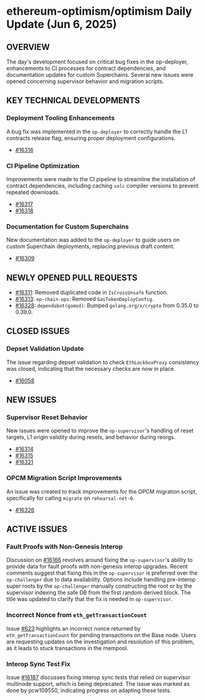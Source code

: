 # ethereum-optimism/optimism Daily Update (Jun 6, 2025)
## OVERVIEW 
The day's development focused on critical bug fixes in the op-deployer, enhancements to CI processes for contract dependencies, and documentation updates for custom Superchains. Several new issues were opened concerning supervisor behavior and migration scripts.

## KEY TECHNICAL DEVELOPMENTS

### Deployment Tooling Enhancements
A bug fix was implemented in the `op-deployer` to correctly handle the L1 contracts release flag, ensuring proper deployment configurations.
- [#16316](https://github.com/ethereum-optimism/optimism/pull/16316)

### CI Pipeline Optimization
Improvements were made to the CI pipeline to streamline the installation of contract dependencies, including caching `solc` compiler versions to prevent repeated downloads.
- [#16317](https://github.com/ethereum-optimism/optimism/pull/16317)
- [#16318](https://github.com/ethereum-optimism/optimism/pull/16318)

### Documentation for Custom Superchains
New documentation was added to the `op-deployer` to guide users on custom Superchain deployments, replacing previous draft content.
- [#16309](https://github.com/ethereum-optimism/optimism/pull/16309)

## NEWLY OPENED PULL REQUESTS
- [#16311](https://github.com/ethereum-optimism/optimism/pull/16311): Removed duplicated code in `IsCrossUnsafe` function.
- [#16313](https://github.com/ethereum-optimism/optimism/pull/16313): `op-chain-ops`: Removed `GasTokenDeployConfig`.
- [#16328](https://github.com/ethereum-optimism/optimism/pull/16328): `dependabot(gomod)`: Bumped `golang.org/x/crypto` from 0.35.0 to 0.39.0.

## CLOSED ISSUES

### Depset Validation Update
The issue regarding depset validation to check `EthLockboxProxy` consistency was closed, indicating that the necessary checks are now in place.
- [#16058](https://github.com/ethereum-optimism/optimism/issues/16058)

## NEW ISSUES

### Supervisor Reset Behavior
New issues were opened to improve the `op-supervisor`'s handling of reset targets, L1 origin validity during resets, and behavior during reorgs.
- [#16314](https://github.com/ethereum-optimism/optimism/issues/16314)
- [#16315](https://github.com/ethereum-optimism/optimism/issues/16315)
- [#16321](https://github.com/ethereum-optimism/optimism/issues/16321)

### OPCM Migration Script Improvements
An issue was created to track improvements for the OPCM migration script, specifically for calling `migrate` on `rehearsal-net-0`.
- [#16326](https://github.com/ethereum-optimism/optimism/issues/16326)

## ACTIVE ISSUES

### Fault Proofs with Non-Genesis Interop
Discussion on [#16166](https://github.com/ethereum-optimism/optimism/issues/16166) revolves around fixing the `op-supervisor`'s ability to provide data for fault proofs with non-genesis interop upgrades. Recent comments suggest that fixing this in the `op-supervisor` is preferred over the `op-challenger` due to data availability. Options include handling pre-interop super roots by the `op-challenger` manually constructing the root or by the supervisor indexing the safe DB from the first random derived block. The title was updated to clarify that the fix is needed in `op-supervisor`.

### Incorrect Nonce from `eth_getTransactionCount`
Issue [#623](https://github.com/ethereum-optimism/optimism/issues/623) highlights an incorrect nonce returned by `eth_getTransactionCount` for pending transactions on the Base node. Users are requesting updates on the investigation and resolution of this problem, as it leads to stuck transactions in the mempool.

### Interop Sync Test Fix
Issue [#16187](https://github.com/ethereum-optimism/optimism/issues/16187) discusses fixing interop sync tests that relied on supervisor multinode support, which is being deprecated. The issue was marked as done by pcw109550, indicating progress on adapting these tests.